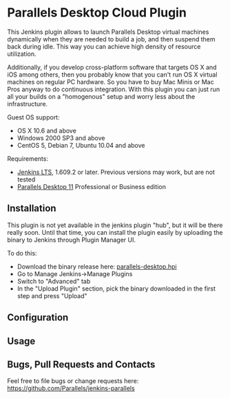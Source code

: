 # Parallels Desktop Cloud Plugin #

This Jenkins plugin allows to launch Parallels Desktop virtual machines dynamically when they are needed to build a job, and then suspend them back during idle. This way you can achieve high density of resource utilization.

Additionally, if you develop cross-platform software that targets OS X and iOS among others, then you probably know that you can't run OS X virtual machines on regular PC hardware. So you have to buy Mac Minis or Mac Pros anyway to do continuous integration. With this plugin you can just run all your builds on a "homogenous" setup and worry less about the infrastructure.

Guest OS support:
* OS X 10.6 and above
* Windows 2000 SP3 and above
* CentOS 5, Debian 7, Ubuntu 10.04 and above

Requirements:
* [Jenkins LTS](https://jenkins-ci.org/changelog-stable), 1.609.2 or later. Previous versions may work, but are not tested
* [Parallels Desktop 11](http://www.parallels.com/products/desktop/) Professional or Business edition

## Installation ##

This plugin is not yet available in the jenkins plugin "hub", but it will be there really soon. Until that time, you can install the plugin easily by uploading the binary to Jenkins through Plugin Manager UI.

To do this:
* Download the binary release here: [parallels-desktop.hpi](https://github.com/Parallels/jenkins-parallels/releases/download/v0.0/parallels-desktop.hpi)
* Go to Manage Jenkins->Manage Plugins
* Switch to "Advanced" tab
* In the "Upload Plugin" section, pick the binary downloaded in the first step and press "Upload"

## Configuration ##

## Usage ##

## Bugs, Pull Requests and Contacts ##

Feel free to file bugs or change requests here:
https://github.com/Parallels/jenkins-parallels
